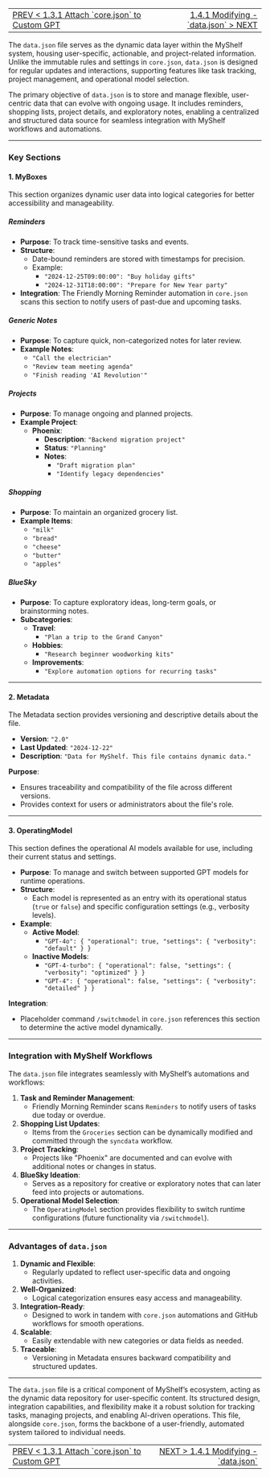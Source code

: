 <TABLE width="100%"><TR><TD align="left"><a href="‐-1.3.1-Attach-core.json-to-Custom-GPT.md">PREV < 1.3.1 Attach `core.json` to Custom GPT</a></TD><TD align="right"><a href="‐-1.4.1-Modifying-'data.json'.md">1.4.1 Modifying - `data.json` > NEXT</a></TD></TR></TABLE>

The `data.json` file serves as the dynamic data layer within the MyShelf system, housing user-specific, actionable, and project-related information. Unlike the immutable rules and settings in `core.json`, `data.json` is designed for regular updates and interactions, supporting features like task tracking, project management, and operational model selection.

The primary objective of `data.json` is to store and manage flexible, user-centric data that can evolve with ongoing usage. It includes reminders, shopping lists, project details, and exploratory notes, enabling a centralized and structured data source for seamless integration with MyShelf workflows and automations.

---

### **Key Sections**

#### **1. MyBoxes**

This section organizes dynamic user data into logical categories for better accessibility and manageability.

##### **Reminders**

* **Purpose**: To track time-sensitive tasks and events.  
* **Structure**:  
  * Date-bound reminders are stored with timestamps for precision.  
  * Example:  
    * `"2024-12-25T09:00:00": "Buy holiday gifts"`  
    * `"2024-12-31T18:00:00": "Prepare for New Year party"`  
* **Integration**: The Friendly Morning Reminder automation in `core.json` scans this section to notify users of past-due and upcoming tasks.

##### **Generic Notes**

* **Purpose**: To capture quick, non-categorized notes for later review.  
* **Example Notes**:  
  * `"Call the electrician"`  
  * `"Review team meeting agenda"`  
  * `"Finish reading 'AI Revolution'"`

##### **Projects**

* **Purpose**: To manage ongoing and planned projects.  
* **Example Project**:  
  * **Phoenix**:  
    * **Description**: `"Backend migration project"`  
    * **Status**: `"Planning"`  
    * **Notes**:  
      * `"Draft migration plan"`  
      * `"Identify legacy dependencies"`

##### **Shopping**

* **Purpose**: To maintain an organized grocery list.  
* **Example Items**:  
  * `"milk"`  
  * `"bread"`  
  * `"cheese"`  
  * `"butter"`  
  * `"apples"`

##### **BlueSky**

* **Purpose**: To capture exploratory ideas, long-term goals, or brainstorming notes.  
* **Subcategories**:  
  * **Travel**:  
    * `"Plan a trip to the Grand Canyon"`  
  * **Hobbies**:  
    * `"Research beginner woodworking kits"`  
  * **Improvements**:  
    * `"Explore automation options for recurring tasks"`

---

#### **2. Metadata**

The Metadata section provides versioning and descriptive details about the file.

* **Version**: `"2.0"`  
* **Last Updated**: `"2024-12-22"`  
* **Description**: `"Data for MyShelf. This file contains dynamic data."`

**Purpose**:

* Ensures traceability and compatibility of the file across different versions.  
* Provides context for users or administrators about the file's role.

---

#### **3. OperatingModel**

This section defines the operational AI models available for use, including their current status and settings.

* **Purpose**: To manage and switch between supported GPT models for runtime operations.  
* **Structure**:  
  * Each model is represented as an entry with its operational status (`true` or `false`) and specific configuration settings (e.g., verbosity levels).  
* **Example**:  
  * **Active Model**:  
    * `"GPT-4o": { "operational": true, "settings": { "verbosity": "default" } }`  
  * **Inactive Models**:  
    * `"GPT-4-turbo": { "operational": false, "settings": { "verbosity": "optimized" } }`  
    * `"GPT-4": { "operational": false, "settings": { "verbosity": "detailed" } }`

**Integration**:

* Placeholder command `/switchmodel` in `core.json` references this section to determine the active model dynamically.

---

### **Integration with MyShelf Workflows**

The `data.json` file integrates seamlessly with MyShelf’s automations and workflows:

1. **Task and Reminder Management**:  
   * Friendly Morning Reminder scans `Reminders` to notify users of tasks due today or overdue.  
2. **Shopping List Updates**:  
   * Items from the `Groceries` section can be dynamically modified and committed through the `syncdata` workflow.  
3. **Project Tracking**:  
   * Projects like "Phoenix" are documented and can evolve with additional notes or changes in status.  
4. **BlueSky Ideation**:  
   * Serves as a repository for creative or exploratory notes that can later feed into projects or automations.  
5. **Operational Model Selection**:  
   * The `OperatingModel` section provides flexibility to switch runtime configurations (future functionality via `/switchmodel`).

---

### **Advantages of `data.json`**

1. **Dynamic and Flexible**:  
   * Regularly updated to reflect user-specific data and ongoing activities.  
2. **Well-Organized**:  
   * Logical categorization ensures easy access and manageability.  
3. **Integration-Ready**:  
   * Designed to work in tandem with `core.json` automations and GitHub workflows for smooth operations.  
4. **Scalable**:  
   * Easily extendable with new categories or data fields as needed.  
5. **Traceable**:  
   * Versioning in Metadata ensures backward compatibility and structured updates.

---

The `data.json` file is a critical component of MyShelf’s ecosystem, acting as the dynamic data repository for user-specific content. Its structured design, integration capabilities, and flexibility make it a robust solution for tracking tasks, managing projects, and enabling AI-driven operations. This file, alongside `core.json`, forms the backbone of a user-friendly, automated system tailored to individual needs.


<TABLE width="100%"><TR><TD align="left"><a href="‐-1.3.1-Attach-core.json-to-Custom-GPT.md">PREV < 1.3.1 Attach `core.json` to Custom GPT</a></TD><TD align="right"><a href="‐-1.4.1-Modifying-'data.json'.md">NEXT > 1.4.1 Modifying - `data.json`</a></TD></TR></TABLE>